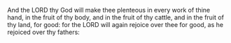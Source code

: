 And the LORD thy God will make thee plenteous in every work of thine hand, in the fruit of thy body, and in the fruit of thy cattle, and in the fruit of thy land, for good: for the LORD will again rejoice over thee for good, as he rejoiced over thy fathers:
